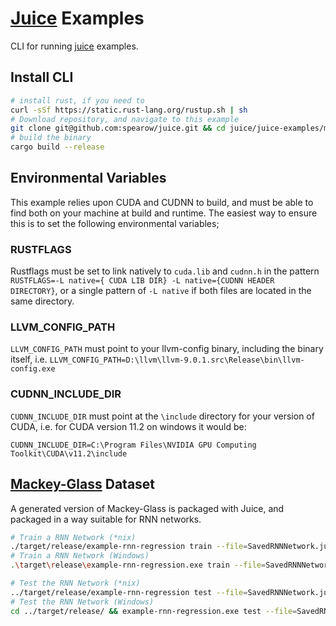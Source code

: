 # [Juice](https://github.com/spearow/juice) Examples

CLI for running [juice](https://github.com/spearow/juice) examples.

## Install CLI

```bash
# install rust, if you need to
curl -sSf https://static.rust-lang.org/rustup.sh | sh
# Download repository, and navigate to this example
git clone git@github.com:spearow/juice.git && cd juice/juice-examples/mackey-glass-rnn-regression
# build the binary
cargo build --release
```

## Environmental Variables

This example relies upon CUDA and CUDNN to build, and must be able to find both on your machine at build and runtime. The easiest way to ensure this
is to set the following environmental variables;

### RUSTFLAGS

Rustflags must be set to link natively to `cuda.lib` and `cudnn.h` in the pattern
```RUSTFLAGS=-L native={ CUDA LIB DIR} -L native={CUDNN HEADER DIRECTORY}```, or a single pattern of `-L native` if both files are located in the same directory.

### LLVM_CONFIG_PATH

`LLVM_CONFIG_PATH` must point to your llvm-config binary, including the binary itself, i.e.
`LLVM_CONFIG_PATH=D:\llvm\llvm-9.0.1.src\Release\bin\llvm-config.exe`

### CUDNN_INCLUDE_DIR

`CUDNN_INCLUDE_DIR` must point at the `\include` directory for your version of CUDA, i.e. for CUDA version 11.2 on windows it would be:

`CUDNN_INCLUDE_DIR=C:\Program Files\NVIDIA GPU Computing Toolkit\CUDA\v11.2\include`

## [Mackey-Glass](http://www.scholarpedia.org/article/Mackey-Glass_equation) Dataset

A generated version of Mackey-Glass is packaged with Juice, and packaged in a way suitable for RNN networks.

```bash
# Train a RNN Network (*nix)
./target/release/example-rnn-regression train --file=SavedRNNNetwork.juice --learningRate=0.01 --batchSize=40
# Train a RNN Network (Windows)
.\target\release\example-rnn-regression.exe train --file=SavedRNNNetwork.juice --learningRate=0.01 --batchSize=40

# Test the RNN Network (*nix)
../target/release/example-rnn-regression test --file=SavedRNNNetwork.juice
# Test the RNN Network (Windows)
cd ../target/release/ && example-rnn-regression.exe test --file=SavedRNNNetwork.juice
```
